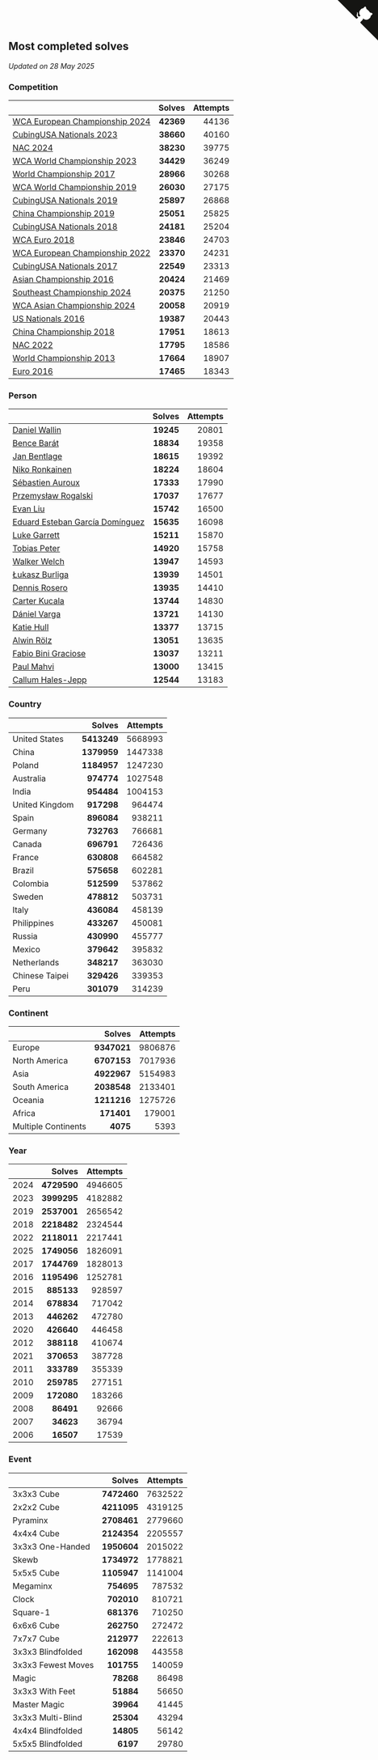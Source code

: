 ## Most completed solves

*Updated on 28 May 2025*


### Competition

|  | Solves | Attempts |
| :--- | ---: | ---: |
| [WCA European Championship 2024](https://www.worldcubeassociation.org/competitions/Euro2024) | **42369** | 44136 |
| [CubingUSA Nationals 2023](https://www.worldcubeassociation.org/competitions/CubingUSANationals2023) | **38660** | 40160 |
| [NAC 2024](https://www.worldcubeassociation.org/competitions/NAC2024) | **38230** | 39775 |
| [WCA World Championship 2023](https://www.worldcubeassociation.org/competitions/WC2023) | **34429** | 36249 |
| [World Championship 2017](https://www.worldcubeassociation.org/competitions/WC2017) | **28966** | 30268 |
| [WCA World Championship 2019](https://www.worldcubeassociation.org/competitions/WC2019) | **26030** | 27175 |
| [CubingUSA Nationals 2019](https://www.worldcubeassociation.org/competitions/CubingUSANationals2019) | **25897** | 26868 |
| [China Championship 2019](https://www.worldcubeassociation.org/competitions/ChinaChampionship2019) | **25051** | 25825 |
| [CubingUSA Nationals 2018](https://www.worldcubeassociation.org/competitions/CubingUSANationals2018) | **24181** | 25204 |
| [WCA Euro 2018](https://www.worldcubeassociation.org/competitions/Euro2018) | **23846** | 24703 |
| [WCA European Championship 2022](https://www.worldcubeassociation.org/competitions/Euro2022) | **23370** | 24231 |
| [CubingUSA Nationals 2017](https://www.worldcubeassociation.org/competitions/CubingUSANationals2017) | **22549** | 23313 |
| [Asian Championship 2016](https://www.worldcubeassociation.org/competitions/AsianChampionship2016) | **20424** | 21469 |
| [Southeast Championship 2024](https://www.worldcubeassociation.org/competitions/SoutheastChampionship2024) | **20375** | 21250 |
| [WCA Asian Championship 2024](https://www.worldcubeassociation.org/competitions/RubiksWCAAsianChampionship2024) | **20058** | 20919 |
| [US Nationals 2016](https://www.worldcubeassociation.org/competitions/USNationals2016) | **19387** | 20443 |
| [China Championship 2018](https://www.worldcubeassociation.org/competitions/ChinaChampionship2018) | **17951** | 18613 |
| [NAC 2022](https://www.worldcubeassociation.org/competitions/NAC2022) | **17795** | 18586 |
| [World Championship 2013](https://www.worldcubeassociation.org/competitions/WC2013) | **17664** | 18907 |
| [Euro 2016](https://www.worldcubeassociation.org/competitions/Euro2016) | **17465** | 18343 |

### Person

|  | Solves | Attempts |
| :--- | ---: | ---: |
| [Daniel Wallin](https://www.worldcubeassociation.org/persons/2013WALL03) | **19245** | 20801 |
| [Bence Barát](https://www.worldcubeassociation.org/persons/2008BARA01) | **18834** | 19358 |
| [Jan Bentlage](https://www.worldcubeassociation.org/persons/2010BENT01) | **18615** | 19392 |
| [Niko Ronkainen](https://www.worldcubeassociation.org/persons/2010RONK01) | **18224** | 18604 |
| [Sébastien Auroux](https://www.worldcubeassociation.org/persons/2008AURO01) | **17333** | 17990 |
| [Przemysław Rogalski](https://www.worldcubeassociation.org/persons/2013ROGA02) | **17037** | 17677 |
| [Evan Liu](https://www.worldcubeassociation.org/persons/2009LIUE01) | **15742** | 16500 |
| [Eduard Esteban García Domínguez](https://www.worldcubeassociation.org/persons/2011EDUA01) | **15635** | 16098 |
| [Luke Garrett](https://www.worldcubeassociation.org/persons/2017GARR05) | **15211** | 15870 |
| [Tobias Peter](https://www.worldcubeassociation.org/persons/2014PETE03) | **14920** | 15758 |
| [Walker Welch](https://www.worldcubeassociation.org/persons/2011WELC01) | **13947** | 14593 |
| [Łukasz Burliga](https://www.worldcubeassociation.org/persons/2013BURL01) | **13939** | 14501 |
| [Dennis Rosero](https://www.worldcubeassociation.org/persons/2010ROSE03) | **13935** | 14410 |
| [Carter Kucala](https://www.worldcubeassociation.org/persons/2015KUCA01) | **13744** | 14830 |
| [Dániel Varga](https://www.worldcubeassociation.org/persons/2008VARG01) | **13721** | 14130 |
| [Katie Hull](https://www.worldcubeassociation.org/persons/2010HULL01) | **13377** | 13715 |
| [Alwin Rölz](https://www.worldcubeassociation.org/persons/2016ROLZ01) | **13051** | 13635 |
| [Fabio Bini Graciose](https://www.worldcubeassociation.org/persons/2010GRAC02) | **13037** | 13211 |
| [Paul Mahvi](https://www.worldcubeassociation.org/persons/2012MAHV01) | **13000** | 13415 |
| [Callum Hales-Jepp](https://www.worldcubeassociation.org/persons/2012HALE01) | **12544** | 13183 |

### Country

|  | Solves | Attempts |
| :--- | ---: | ---: |
| United States | **5413249** | 5668993 |
| China | **1379959** | 1447338 |
| Poland | **1184957** | 1247230 |
| Australia | **974774** | 1027548 |
| India | **954484** | 1004153 |
| United Kingdom | **917298** | 964474 |
| Spain | **896084** | 938211 |
| Germany | **732763** | 766681 |
| Canada | **696791** | 726436 |
| France | **630808** | 664582 |
| Brazil | **575658** | 602281 |
| Colombia | **512599** | 537862 |
| Sweden | **478812** | 503731 |
| Italy | **436084** | 458139 |
| Philippines | **433267** | 450081 |
| Russia | **430990** | 455777 |
| Mexico | **379642** | 395832 |
| Netherlands | **348217** | 363030 |
| Chinese Taipei | **329426** | 339353 |
| Peru | **301079** | 314239 |

### Continent

|  | Solves | Attempts |
| :--- | ---: | ---: |
| Europe | **9347021** | 9806876 |
| North America | **6707153** | 7017936 |
| Asia | **4922967** | 5154983 |
| South America | **2038548** | 2133401 |
| Oceania | **1211216** | 1275726 |
| Africa | **171401** | 179001 |
| Multiple Continents | **4075** | 5393 |

### Year

|  | Solves | Attempts |
| :--- | ---: | ---: |
| 2024 | **4729590** | 4946605 |
| 2023 | **3999295** | 4182882 |
| 2019 | **2537001** | 2656542 |
| 2018 | **2218482** | 2324544 |
| 2022 | **2118011** | 2217441 |
| 2025 | **1749056** | 1826091 |
| 2017 | **1744769** | 1828013 |
| 2016 | **1195496** | 1252781 |
| 2015 | **885133** | 928597 |
| 2014 | **678834** | 717042 |
| 2013 | **446262** | 472780 |
| 2020 | **426640** | 446458 |
| 2012 | **388118** | 410674 |
| 2021 | **370653** | 387728 |
| 2011 | **333789** | 355339 |
| 2010 | **259785** | 277151 |
| 2009 | **172080** | 183266 |
| 2008 | **86491** | 92666 |
| 2007 | **34623** | 36794 |
| 2006 | **16507** | 17539 |

### Event

|  | Solves | Attempts |
| :--- | ---: | ---: |
| 3x3x3 Cube | **7472460** | 7632522 |
| 2x2x2 Cube | **4211095** | 4319125 |
| Pyraminx | **2708461** | 2779660 |
| 4x4x4 Cube | **2124354** | 2205557 |
| 3x3x3 One-Handed | **1950604** | 2015022 |
| Skewb | **1734972** | 1778821 |
| 5x5x5 Cube | **1105947** | 1141004 |
| Megaminx | **754695** | 787532 |
| Clock | **702010** | 810721 |
| Square-1 | **681376** | 710250 |
| 6x6x6 Cube | **262750** | 272472 |
| 7x7x7 Cube | **212977** | 222613 |
| 3x3x3 Blindfolded | **162098** | 443558 |
| 3x3x3 Fewest Moves | **101755** | 140059 |
| Magic | **78268** | 86498 |
| 3x3x3 With Feet | **51884** | 56650 |
| Master Magic | **39964** | 41445 |
| 3x3x3 Multi-Blind | **25304** | 43294 |
| 4x4x4 Blindfolded | **14805** | 56142 |
| 5x5x5 Blindfolded | **6197** | 29780 |


<a href="https://github.com/jonatanklosko/wca_statistics" class="github-corner" aria-label="View source on Github"><svg width="80" height="80" viewBox="0 0 250 250" style="fill:#151513; color:#fff; position: absolute; top: 0; border: 0; right: 0;" aria-hidden="true"><path d="M0,0 L115,115 L130,115 L142,142 L250,250 L250,0 Z"></path><path d="M128.3,109.0 C113.8,99.7 119.0,89.6 119.0,89.6 C122.0,82.7 120.5,78.6 120.5,78.6 C119.2,72.0 123.4,76.3 123.4,76.3 C127.3,80.9 125.5,87.3 125.5,87.3 C122.9,97.6 130.6,101.9 134.4,103.2" fill="currentColor" style="transform-origin: 130px 106px;" class="octo-arm"></path><path d="M115.0,115.0 C114.9,115.1 118.7,116.5 119.8,115.4 L133.7,101.6 C136.9,99.2 139.9,98.4 142.2,98.6 C133.8,88.0 127.5,74.4 143.8,58.0 C148.5,53.4 154.0,51.2 159.7,51.0 C160.3,49.4 163.2,43.6 171.4,40.1 C171.4,40.1 176.1,42.5 178.8,56.2 C183.1,58.6 187.2,61.8 190.9,65.4 C194.5,69.0 197.7,73.2 200.1,77.6 C213.8,80.2 216.3,84.9 216.3,84.9 C212.7,93.1 206.9,96.0 205.4,96.6 C205.1,102.4 203.0,107.8 198.3,112.5 C181.9,128.9 168.3,122.5 157.7,114.1 C157.9,116.9 156.7,120.9 152.7,124.9 L141.0,136.5 C139.8,137.7 141.6,141.9 141.8,141.8 Z" fill="currentColor" class="octo-body"></path></svg></a><style>.github-corner:hover .octo-arm{animation:octocat-wave 560ms ease-in-out}@keyframes octocat-wave{0%,100%{transform:rotate(0)}20%,60%{transform:rotate(-25deg)}40%,80%{transform:rotate(10deg)}}@media (max-width:500px){.github-corner:hover .octo-arm{animation:none}.github-corner .octo-arm{animation:octocat-wave 560ms ease-in-out}}</style>
